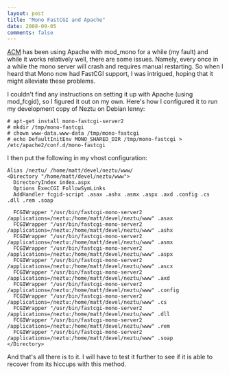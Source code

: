```yaml
---
layout: post
title: "Mono FastCGI and Apache"
date: 2008-09-05
comments: false
---
```

[ACM][0] has been using Apache with mod\_mono for a while (my fault) and while it works relatively well, there are some issues. Namely, every once in a while the mono server will crash and requires manual restarting. So when I heard that Mono now had FastCGI support, I was intrigued, hoping that it might alleviate these problems.




I couldn't find any instructions on setting it up with Apache (using mod\_fcgid), so I figured it out on my own. Here's how I configured it to run my development copy of Neztu on Debian lenny:



    
    # apt-get install mono-fastcgi-server2
    # mkdir /tmp/mono-fastcgi
    # chown www-data.www-data /tmp/mono-fastcgi
    # echo DefaultInitEnv MONO_SHARED_DIR /tmp/mono-fastcgi > /etc/apache2/conf.d/mono-fastcgi
    





I then put the following in my vhost configuration:



    
    Alias /neztu/ /home/matt/devel/neztu/www/
    <Directory "/home/matt/devel/neztu/www">
      DirectoryIndex index.aspx
      Options ExecCGI FollowSymLinks
      AddHandler fcgid-script .asax .ashx .asmx .aspx .axd .config .cs .dll .rem .soap
    
      FCGIWrapper "/usr/bin/fastcgi-mono-server2 /applications=/neztu:/home/matt/devel/neztu/www" .asax
      FCGIWrapper "/usr/bin/fastcgi-mono-server2 /applications=/neztu:/home/matt/devel/neztu/www" .ashx
      FCGIWrapper "/usr/bin/fastcgi-mono-server2 /applications=/neztu:/home/matt/devel/neztu/www" .asmx
      FCGIWrapper "/usr/bin/fastcgi-mono-server2 /applications=/neztu:/home/matt/devel/neztu/www" .aspx
      FCGIWrapper "/usr/bin/fastcgi-mono-server2 /applications=/neztu:/home/matt/devel/neztu/www" .ascx
      FCGIWrapper "/usr/bin/fastcgi-mono-server2 /applications=/neztu:/home/matt/devel/neztu/www" .axd
      FCGIWrapper "/usr/bin/fastcgi-mono-server2 /applications=/neztu:/home/matt/devel/neztu/www" .config
      FCGIWrapper "/usr/bin/fastcgi-mono-server2 /applications=/neztu:/home/matt/devel/neztu/www" .cs
      FCGIWrapper "/usr/bin/fastcgi-mono-server2 /applications=/neztu:/home/matt/devel/neztu/www" .dll
      FCGIWrapper "/usr/bin/fastcgi-mono-server2 /applications=/neztu:/home/matt/devel/neztu/www" .rem
      FCGIWrapper "/usr/bin/fastcgi-mono-server2 /applications=/neztu:/home/matt/devel/neztu/www" .soap
    </Directory>
    





And that's all there is to it. I will have to test it further to see if it is able to recover from its hiccups with this method.



[0]: http://www.acm.uiuc.edu
